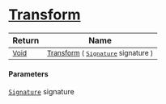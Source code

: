 # [Transform](./EndpointExtraction-100663590.md)



| Return | Name | 
| --- | --- | 
| <sub>[Void](https://docs.microsoft.com/en-us/dotnet/api/System.Void)</sub>| <sub>[Transform](./EndpointExtraction-100663590.md) ( [`Signature`](./../../Signature.md) signature )</sub>| <br>


#### Parameters
[`Signature`](./../../Signature.md) signature